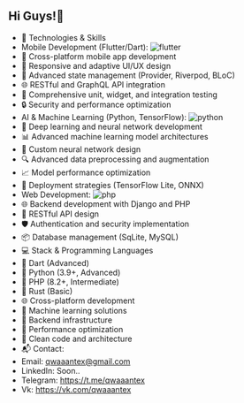 ## Hi Guys!👋
- 🔧 Technologies & Skills
- Mobile Development (Flutter/Dart):
![flutter](https://github.com/user-attachments/assets/1bc42096-8db7-4ba5-bbc4-a277b40eda97)
- 📱 Cross-platform mobile app development
- 🎨 Responsive and adaptive UI/UX design
- 🔌 Advanced state management (Provider, Riverpod, BLoC)
- 🌐 RESTful and GraphQL API integration
- 🧪 Comprehensive unit, widget, and integration testing
- 🔒 Security and performance optimization
- AI & Machine Learning (Python, TensorFlow):
![python](https://github.com/user-attachments/assets/44eb20cc-db93-4c56-8264-90277b0407d3)
- 🤖 Deep learning and neural network development
- 📊 Advanced machine learning model architectures
- 🧠 Custom neural network design
- 🔍 Advanced data preprocessing and augmentation
- 📈 Model performance optimization
- 🚀 Deployment strategies (TensorFlow Lite, ONNX)
- Web Development:
![php](https://github.com/user-attachments/assets/b87198fd-f690-439d-8308-455c52593387)
- 🌐 Backend development with Django and PHP
- 🔧 RESTful API design
- 🛡️ Authentication and security implementation
- 📦 Database management (SqLite, MySQL)
- 💻 Stack & Programming Languages
- 📱 Dart (Advanced)
- 🐍 Python (3.9+, Advanced)
- 🦣 PHP (8.2+, Intermediate)
- 🦀 Rust (Basic)
- 🌐 Cross-platform development
- 🤖 Machine learning solutions
- 🔧 Backend infrastructure
- 🚀 Performance optimization
- 📐 Clean code and architecture
- 📬 Contact:
- Email: qwaaantex@gmail.com
- LinkedIn: Soon..
- Telegram: https://t.me/qwaaantex
- Vk: https://vk.com/qwaaantex
